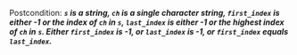 Postcondition: ***`s` is a string, `ch` is a single character string, `first_index` is either -1 or the index of `ch` in `s`, `last_index` is either -1 or the highest index of `ch` in `s`. Either `first_index` is -1, or `last_index` is -1, or `first_index` equals `last_index`.***